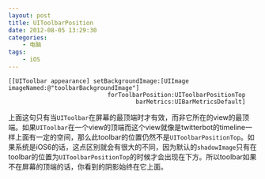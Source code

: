 ```yaml
--- 
layout: post
title: UIToolbarPosition
date: 2012-08-05 13:29:30
categories:
    - 电脑
tags:
    - iOS
---
```

```objc
[[UIToolbar appearance] setBackgroundImage:[UIImage imageNamed:@"toolbarBackgroundImage"]
                            forToolbarPosition:UIToolbarPositionTop
                                    barMetrics:UIBarMetricsDefault]
```

上面这句只有当`UIToolbar`在屏幕的最顶端时才有效，而非它所在的view的最顶端。如果`UIToolbar`在一个view的顶端而这个view就像是twitterbot的timeline一样上面有一定的空间，那么此toolbar的位置仍然不是`UIToolbarPositionTop`。如果系统是iOS6的话，这点区别就会有很大的不同，因为默认的`shadowImage`只有在toolbar的位置为`UIToolbarPositionTop`的时候才会出现在下方。所以toolbar如果不在屏幕的顶端的话，你看到的阴影始终在它上面。